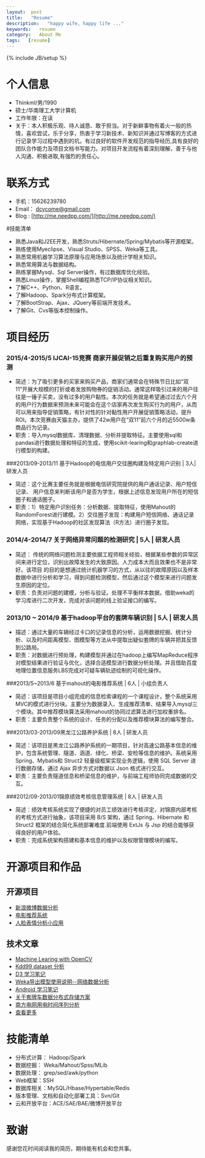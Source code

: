 ```yaml
---
layout:  post
title:   "Resume"
description:   "happy wife, happy life ..."
keywords:   resume
category:   About Me
tags:   [resume] 
---
```



{% include JB/setup %}
# 个人信息

 - Thinkml/男/1990 
 - 硕士/华南理工大学计算机
 - 工作年限：在读
 - 关于：本人积极乐观、待人诚恳、敢于担当。对于新鲜事物有着火一般的热情，喜欢尝试，乐于分享，热衷于学习新技术、新知识并通过写博客的方式进行记录学习过程中遇到的坑。有过良好的软件开发规范的指导经历,具有良好的团队合作能力及项目文档书写能力。对项目开发流程有着深刻理解，善于与他人沟通、积极进取,有强烈的责任心。

# 联系方式
- 手机：15626239780
- Email： dcycome@gmail.com
- Blog :  [http://me.needpp.com/](http://me.needpp.com/)


#技能清单
- 熟悉Java和J2EE开发，熟悉Struts/Hibernate/Spring/Mybatis等开源框架。
- 熟练使用Myeclipse、Visual Studio、SPSS、Weka等工具。
- 熟悉常用机器学习算法原理与应用场景以及统计学相关知识。
- 熟悉常用算法与数据结构。
- 熟练掌握Mysql、Sql Server操作，有过数据库优化经验。
- 熟悉Linux操作，掌握Shell编程熟悉TCP/IP协议相关知识。
- 了解C++、Python、R语言。
- 了解Hadoop、Spark分布式计算框架。
- 了解BootStrap、Ajax、JQuery等前端开发技术。
- 了解Git、Cvs等版本控制操作。

# 项目经历

### 2015/4-2015/5  IJCAI-15竞赛  商家开展促销之后重复购买用户的预测 
- 简述：为了吸引更多的买家来购买产品，商家们通常会在特殊节日比如“双11”开展大规模的打折或者发放购物券的促销活动。通常这样吸引过来的用户往往是一锤子买卖，没有过多的用户黏性。本次的任务就是希望通过过去六个月的用户行为数据来预测未来可能会在这个店家再次发生购买行为的用户，从而可以用来指导促销策略，有针对性的针对黏性用户开展促销策略活动，提升ROI。本次竞赛由天猫主办，提供了42w用户在“双11”前六个月的近5500w条商品行为记录。
- 职责：导入mysql数据库、清理数据、分析并提取特征。主要使用sql和pandas进行数据处理和特征的生成，使用scikit-learing和graphlab-create进行模型的构建。

###2013/09-2013/11 基于Hadoop的电信用户交往圈构建及特定用户识别 | 3人|研发人员
- 简述：这个比赛主要任务就是根据电信研究院提供的用户通话记录、用户短信记录、	用户信息来判断该用户是否为学生，根据上述信息发现用户所在的短信圈子和通话圈子。
- 职责：1）特定用户识别任务：分析数据、提取特征，使用Mahout的RandomForest进行建模。2）交往圈子发现：构建用户短信网络、通话记录网络，实现基于Hadoop的社区发现算法（R方法）进行圈子发现。

### 2014/4-2014/7 关于网络异常问题的检测研究 | 5人 | 研发人员
- 简述： 传统的网络问题检测主要依据工程师相关经验，根据某些参数的异常区间来进行定位，识别出故障发生的大致原因。人力成本大而且效果也不是非常好。该项目	的目的是想通过统计机器学习的方式，从以往的故障原因以及样本数据中进行分析和学习，得到问题检测模型，然后通过这个模型来进行问题发生原因的定位。
- 职责：负责对问题的建模，分析与验证。处理不平衡样本数据，借助weka的学习库进行二次开发，完成对该问题的线上验证接口的编写。

### 2013/10 ~ 2014/9  基于hadoop平台的套牌车辆识别 | 5人 | 研发人员
- 描述：通过大量的车辆经过卡口的记录信息的分析，运用数据挖掘、统计分析、以及时间距离模型、图模型等方法从中提取出疑似套牌的车辆并把其反馈到公路局。
- 职责：对数据进行预处理，构建模型并通过在hadoop上编写MapReduce程序对模型结果进行验证与优化，选择合适模型进行数据分析处理。并且借助百度地理位置信息服务LBS完成对可疑车辆轨迹绘制的可视化操作。
 

###2013/5~2013/6  基于mahout的电影推荐系统 | 6人 | 小组负责人
- 简述：该项目是项目小组完成的信息检索课程的一个课程设计，整个系统采用MVC的模式进行分块。主要分为数据录入、生成推荐清单、结果导入mysql三个模块。其中推荐模块算法采用mahout的协同过滤算法进行加权重排名。
- 职责：主要负责整个系统的设计、任务的分配以及推荐模块算法的编写整合。


###2013/03-2013/09黑龙江公路养护系统 | 8人 | 研发人员
- 简述：该项目是黑龙江公路养护系统的一期项目，针对高速公路基本信息的维护，包含系统管理、隧道、涵道、绿化、桥梁、安检等信息的维护。系统采用 Spring、Mybatis和 Struct2 轻量级框架实现业务逻辑，使用 SQL Server 进行数据存储，通过 Ajax 异步方式对数据以 Json 格式进行交互。 
- 职责：主要负责隧道信息和桥梁信息的维护，与前端工程师协同完成数据的交互。

###2012/09-2013/01锦原绩效考核信息管理系统 | 8人 | 研发人员
- 简述：绩效考核系统实现了便捷的对员工绩效进行考核评定，对锦原内部考核的考核方式进行抽象，该项目采用 B/S 架构，通过 Spring、Hibernate 和 Struct2 框架的结合简化系统部署难度.前端使用 ExtJs 与 Jsp 的结合能够获得良好的用户体验。
- 职责：完成系统架构搭建和基本信息的维护以及权限管理模块的编写。



# 开源项目和作品

## 开源项目

 - [新浪微博数据分析](https://github.com/dcycome/MyStudy/tree/master/JsoupDemo)    
 - [电影推荐系统](https://github.com/dcycome/MyStudy/tree/master/RecommenderMovie) 
 - [人脸表情分析小应用](https://github.com/dcycome/MyStudy/tree/master/Hello-S)


## 技术文章
- [Machine Learing with OpenCV](http://lovefeiniu.sinaapp.com/post/41)
- [Kdd99 dataset 分析](http://lovefeiniu.sinaapp.com/post/10)
- [D3 学习笔记](http://lovefeiniu.sinaapp.com/post/3)
- [Weka导出模型使用说明--网络数据分析](http://lovefeiniu.sinaapp.com/post/35)
- [Android 学习笔记](http://lovefeiniu.sinaapp.com/post/2)
- [关于套牌车数据分布式存储方案](http://lovefeiniu.sinaapp.com/post/30)
- [南方电网用电时间序列分析](http://lovefeiniu.sinaapp.com/post/26)
- [查看更多](http://lovefeiniu.sinaapp.com)

# 技能清单

- 分布式计算： Hadoop/Spark
- 数据挖掘： Weka/Mahout/Spss/MLib
- 数据处理： grep/sed/awk/python
- Web框架：SSH
- 数据库相关：MySQL/Hbase/Hypertable/Redis
- 版本管理、文档和自动化部署工具：Svn/Git
- 云和开放平台：ACE/SAE/BAE/微博开放平台

# 致谢
感谢您花时间阅读我的简历，期待能有机会和您共事。
